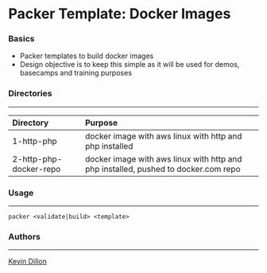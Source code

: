 Packer Template: Docker Images
===========

### Basics
- Packer templates to build docker images
- Design objective is to keep this simple as it will be used for demos, basecamps and training purposes

### Directories
----------------------
| Directory | Purpose |
|:-------- |:--------|
1-http-php | docker image with aws linux with http and php installed
2-http-php-docker-repo | docker image with aws linux with http and php installed, pushed to docker.com repo


### Usage
-----
```
packer <validate|build> <template>
```

### Authors
-----
[Kevin Dillon](kdillon@2ndwatch.com)
